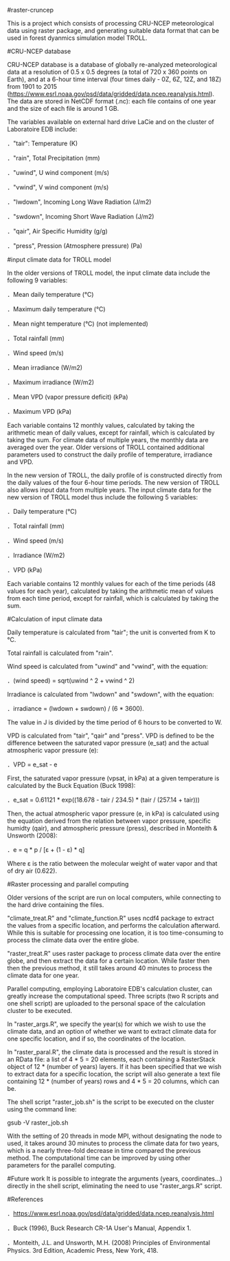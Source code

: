 #raster-cruncep

This is a project which consists of processing CRU-NCEP meteorological data using raster package, and generating suitable data format that can be used in forest dyanmics simulation model TROLL.


#CRU-NCEP database

CRU-NCEP database is a database of globally re-analyzed meteorological data at a resolution of 0.5 x 0.5 degrees 
(a total of 720 x 360 points on Earth), and at a 6-hour time interval (four times daily - 0Z, 6Z, 12Z, and 18Z) from 1901 to 2015 (https://www.esrl.noaa.gov/psd/data/gridded/data.ncep.reanalysis.html).
The data are stored in NetCDF format (.nc): each file contains of one year and the size of each file is around 1 GB. 

The variables available on external hard drive LaCie and on the cluster of Laboratoire EDB include:

．"tair": Temperature (K)

．"rain", Total Precipitation (mm)

．"uwind", U wind component (m/s)

．"vwind", V wind component (m/s)

．"lwdown", Incoming Long Wave Radiation (J/m2)

．"swdown", Incoming Short Wave Radiation (J/m2)

．"qair", Air Specific Humidity (g/g)

．"press", Pression (Atmosphere pressure) (Pa)


#input climate data for TROLL model

In the older versions of TROLL model, the input climate data include the following 9 variables:

．Mean daily temperature (°C)

．Maximum daily temperature (°C)

．Mean night temperature (°C) (not implemented)

．Total rainfall (mm)

．Wind speed (m/s)

．Mean irradiance (W/m2)

．Maximum irradiance (W/m2)

．Mean VPD (vapor pressure deficit) (kPa)

．Maximum VPD (kPa)

Each variable contains 12 monthly values, calculated by taking the arithmetic mean of daily values, 
except for rainfall, which is calculated by taking the sum. For climate data of multiple years, the monthly data are averaged over the year.
Older versions of TROLL contained additional parameters used to construct the daily profile of temperature, irradiance and VPD.

In the new version of TROLL, the daily profile of is constructed directly from the daily values of the four 6-hour time periods.
The new version of TROLL also allows input data from multiple years.
The input climate data for the new version of TROLL model thus include the following 5 variables:

．Daily temperature (°C)

．Total rainfall (mm)

．Wind speed (m/s)

．Irradiance (W/m2)

．VPD (kPa)

Each variable contains 12 monthly values for each of the time periods (48 values for each year), 
calculated by taking the arithmetic mean of values from each time period, except for rainfall, which is calculated by taking the sum.


#Calculation of input climate data

Daily temperature is calculated from "tair"; the unit is converted from K to °C.

Total rainfall is calculated from "rain".

Wind speed is calculated from "uwind" and "vwind", with the equation:

．(wind speed) = sqrt(uwind ^ 2 + vwind ^ 2)

Irradiance is calculated from "lwdown" and "swdown", with the equation:

．irradiance = (lwdown + swdown) / (6 * 3600).

The value in J is divided by the time period of 6 hours to be converted to W.

VPD is calculated from "tair", "qair" and "press".
VPD is defined to be the difference between the saturated vapor pressure (e_sat) and the actual atmospheric vapor pressure (e):

．VPD = e_sat - e

First, the saturated vapor pressure (vpsat, in kPa) at a given temperature is calculated by the Buck Equation (Buck 1998):

．e_sat = 0.61121 * exp((18.678 - tair / 234.5) * (tair / (257.14 + tair)))
  
Then, the actual atmospheric vapor pressure (e, in kPa) is calculated using the equation derived from the relation between vapor pressure,
specific humidty (qair), and atmospheric pressure (press), described in Monteith & Unsworth (2008):

．e = q * p / [ε + (1 - ε) * q]

Where ε is the ratio between the molecular weight of water vapor and that of dry air (0.622).


#Raster processing and parallel computing

Older versions of the script are run on local computers, while connecting to the hard drive containing the files.

"climate_treat.R" and "climate_function.R" uses ncdf4 package to extract the values from a specific location, and performs the calculation afterward.
While this is suitable for processing one location, it is too time-consuming to process the climate data over the entire globe.

"raster_treat.R" uses raster package to process climate data over the entire globe, and then extract the data for a certain location.
While faster then then the previous method, it still takes around 40 minutes to process the climate data for one year.

Parallel computing, employing Laboratoire EDB's calculation cluster, can greatly increase the computational speed.
Three scripts (two R scripts and one shell script) are uploaded to the personal space of the calculation cluster to be executed.

In "raster_args.R", we specify the year(s) for which we wish to use the climate data, 
and an option of whether we want to extract climate data for one specific location, and if so, the coordinates of the location.

In "raster_paral.R", the climate data is processed and the result is stored in an RData file: a list of 4 * 5 = 20 elements,
each containing a RasterStack object of 12 * (number of years) layers.
If it has been specified that we wish to extract data for a specific location, 
the script will also generate a text file containing 12 * (number of years) rows and 4 * 5 = 20 columns, which can be.

The shell script "raster_job.sh" is the script to be executed on the cluster using the command line:

gsub -V raster_job.sh

With the setting of 20 threads in mode MPI, without designating the node to used,
it takes around 30 minutes to process the climate data for two years,
which is a nearly three-fold decrease in time compared the previous method.
The computational time can be improved by using other parameters for the parallel computing.


#Future work
It is possible to integrate the arguments (years, coordinates...) directly in the shell script, eliminating the need to use "raster_args.R" script.


#References

．https://www.esrl.noaa.gov/psd/data/gridded/data.ncep.reanalysis.html

．Buck (1996), Buck Research CR-1A User's Manual, Appendix 1.

．Monteith, J.L. and Unsworth, M.H. (2008) Principles of Environmental Physics. 3rd Edition, Academic Press, New York, 418. 
